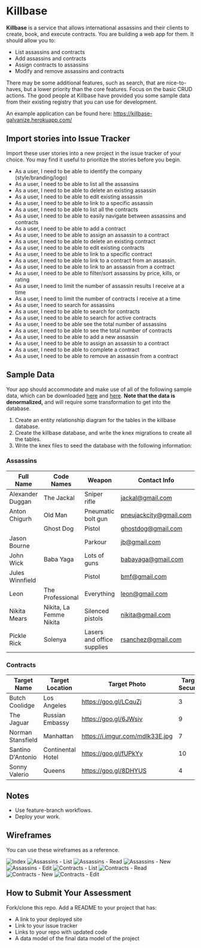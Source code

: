 # Killbase

**Killbase** is a service that allows international assassins and their clients to create, book, and execute contracts. You are building a web app for them. It should allow you to:

* List assassins and contracts
* Add assassins and contracts
* Assign contracts to assassins
* Modify and remove assassins and contracts

There may be some additional features, such as search, that are nice-to-haves, but a lower priority than the core features. Focus on the basic CRUD actions. The good people at Killbase have provided you some sample data from their existing registry that you can use for development.

An example application can be found here: https://killbase-galvanize.herokuapp.com/

## Import stories into Issue Tracker

Import these user stories into a new project in the issue tracker of your choice. You may find it useful to prioritize the stories before you begin.

* As a user, I need to be able to identify the company (style/branding/logo)
* As a user, I need to be able to list all the assassins
* As a user, I need to be able to delete an existing assassin
* As a user, I need to be able to edit existing assassin
* As a user, I need to be able to link to a specific assassin
* As a user, I need to be able to list all the contracts
* As a user, I need to be able to easily navigate between assassins and contracts
* As a user, I need to be able to add a contract
* As a user, I need to be able to assign an assassin to a contract
* As a user, I need to be able to delete an existing contract
* As a user, I need to be able to edit existing contracts
* As a user, I need to be able to link to a specific contract
* As a user, I need to be able to link to a contract from an assassin.
* As a user, I need to be able to link to an assassin from a contract
* As a user, I need to be able to filter/sort assassins by price, kills, or rating
* As a user, I need to limit the number of assassin results I receive at a time
* As a user, I need to limit the number of contracts I receive at a time
* As a user, I need to search for assassins
* As a user, I need to be able to search for contracts
* As a user, I need to be able to search for active contracts
* As a user, I need to be able see the total number of assassins
* As a user, I need to be able to see the total number of contracts
* As a user, I need to be able to add a new assassin
* As a user, I need to be able to assign an assassin to a contract
* As a user, I need to be able to complete a contract
* As a user, I need to be able to remove an assassin from a contract

## Sample Data

Your app should accommodate and make use of all of the following sample data, which can be downloaded [here](data/assassins.csv) and [here](data/contracts.csv). **Note that the data is denormalized,** and will require some transformation to get into the database.

1) Create an entity relationship diagram for the tables in the killbase database.
2) Create the killbase database, and write the knex migrations to create all the tables.
3) Write the knex files to seed the database with the following information:

### Assassins

| Full Name        | Code Names              | Weapon                     | Contact Info           | Age | Price | Rating | Kills |
|------------------|-------------------------|----------------------------|------------------------|-----|-------|--------|-------|
| Alexander Duggan | The Jackal              | Sniper rifle               | jackal@gmail.com       | 31  | 45    | 7.5    | 28    |
| Anton Chigurh    | Old Man                 | Pneumatic bolt gun         | pneujackcity@gmail.com | 52  | 40    | 9      | 72    |
|                  | Ghost Dog               | Pistol                     | ghostdog@gmail.com     | 28  | 20    | 6.5    | 35    |
| Jason Bourne     |                         | Parkour                    | jb@gmail.com           | 27  | 25    | 7      | 48    |
| John Wick        | Baba Yaga               | Lots of guns               | babayaga@gmail.com     | 35  | 50    | 9.5    | 433   |
| Jules Winnfield  |                         | Pistol                     | bmf@gmail.com          | 26  | 15    | 6.5    | 13    |
| Leon             | The Professional        | Everything                 | leon@gmail.com         | 41  | 30    | 8.5    | 87    |
| Nikita Mears     | Nikita, La Femme Nikita | Silenced pistols           | nikita@gmail.com       | 28  | 30    | 7      | 32    |
| Pickle Rick      | Solenya                 | Lasers and office supplies | rsanchez@gmail.com     | 60  | 0     | 8      | 24    |

### Contracts

| Target Name       | Target Location   | Target Photo                    | Target Security | Client Name       | Budget |
|-------------------|-------------------|---------------------------------|-----------------|-------------------|--------|
| Butch Coolidge    | Los Angeles       | https://goo.gl/LCquZj           | 3               | Marcellus Wallace | 40     |
| The Jaguar        | Russian Embassy   | https://goo.gl/6JWsiv           | 9               | Concerto          | 70     |
| Norman Stansfield | Manhattan         | https://i.imgur.com/mdIk33E.jpg | 7               | Mathilda          | 35     |
| Santino D'Antonio | Continental Hotel | https://goo.gl/fUPkYy           | 10              | Winston           | 25     |
| Sonny Valerio     | Queens            | https://goo.gl/8DHYUS           | 4               | Ray Vargo         | 10     |


## Notes

* Use feature-branch workflows.
* Deploy your work.

## Wireframes

You can use these wireframes as a reference.

![Index](comps/Killbase_Home.png)
![Assassins - List](comps/Killbase_Assassins_List.png)
![Assassins - Read](comps/Killbase_Assassin_Detail.png)
![Assassins - New](comps/Killbase_Add_Assassin.png)
![Assassins - Edit](comps/Killbase_Edit_Assassin.png)
![Contracts - List](comps/Killbase_Contracts_List.png)
![Contracts - Read](comps/Killbase_Contract_Detail.png)
![Contracts - New](comps/Killbase_Add_Contract.png)
![Contracts - Edit](comps/Killbase_Edit_Contract.png)

## How to Submit Your Assessment

Fork/clone this repo.
Add a README to your project that has:

* A link to your deployed site
* Link to your issue tracker
* Links to your repo with updated code
* A data model of the final data model of the project
